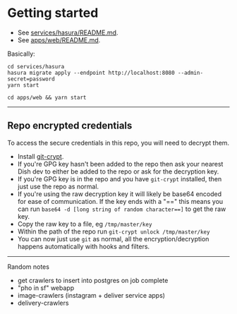 # Getting started

- See [services/hasura/README.md](services/hasura/README.md).
- See [apps/web/README.md](apps/web/README.md).

Basically:

```
cd services/hasura
hasura migrate apply --endpoint http://localhost:8080 --admin-secret=password
yarn start
```

```
cd apps/web && yarn start
```

---

## Repo encrypted credentials

To access the secure credentials in this repo, you will need to decrypt them.

- Install [git-crypt](https://github.com/AGWA/git-crypt).
- If you're GPG key hasn't been added to the repo then ask your nearest Dish dev to either be added to the repo or ask for the decryption key.
- If you're GPG key is in the repo and you have `git-crypt` installed, then just use the repo as normal.
- If you're using the raw decryption key it will likely be base64 encoded for ease of communication. If the key ends with a "==" this means you can run `base64 -d [long string of random character==]` to get the raw key.
- Copy the raw key to a file, eg `/tmp/master/key`
- Within the path of the repo run `git-crypt unlock /tmp/master/key`
- You can now just use `git` as normal, all the encryption/decryption happens
  automatically with hooks and filters.

---

Random notes

- get crawlers to insert into postgres on job complete
- "pho in sf" webapp
- image-crawlers (instagram + deliver service apps)
- delivery-crawlers
